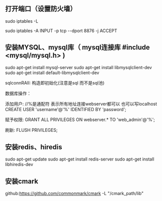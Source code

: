 ## 打开端口（设置防火墙）

sudo iptables -L

sudo iptables -A INPUT -p tcp --dport 8876 -j ACCEPT


## 安装MYSQL、mysql库（ mysql连接库 #include <mysql/mysql.h> )
sudo apt-get install mysql-server
sudo apt-get install libmysqlclient-dev
sudo apt-get install default-libmysqlclient-dev

sqlconnRAII: 构造即初始化(注意是sql 而不是sql池)


数据库操作：

添加用户:
 //%是通配符 表示所有地址连接webserver都可以 也可以写localhost
CREATE USER 'username'@'%' IDENTIFIED BY 'password';

赋予权限:
GRANT ALL PRIVILEGES ON webserver.* TO 'web_admin'@'%';

刷新:
FLUSH PRIVILEGES;


## 安装redis、hiredis
sudo apt-get update
sudo apt-get install redis-server
sudo apt-get install libhiredis-dev


## 安装cmark
github:https://github.com/commonmark/cmark
-L "/cmark_path/lib"